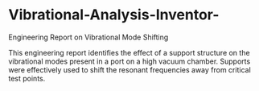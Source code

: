 # Vibrational-Analysis-Inventor-
Engineering Report on Vibrational Mode Shifting

This engineering report identifies the effect of a support structure on the vibrational modes present in a port on a high vacuum chamber.  Supports were effectively used to shift the resonant frequencies away from critical test points.
